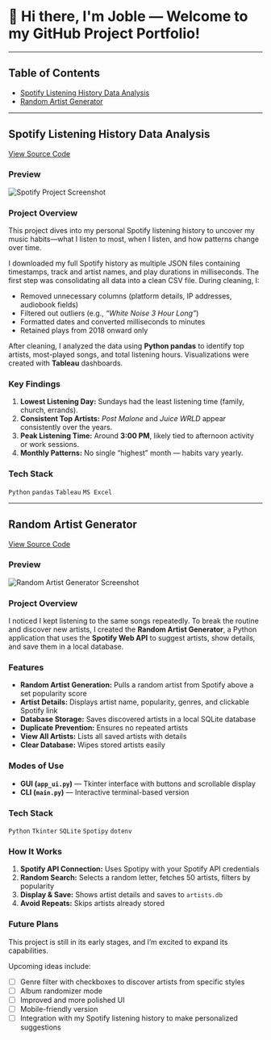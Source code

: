 # 👋 Hi there, I'm Joble — Welcome to my GitHub Project Portfolio! 

---

## Table of Contents
- [Spotify Listening History Data Analysis](#-spotify-listening-history-data-analysis)
- [Random Artist Generator](#-random-artist-generator)

---

## Spotify Listening History Data Analysis
[View Source Code](https://github.com/Joble9012/Projects/tree/main/MySpotifyListeningHistoryAnalysis)  

### Preview
![Spotify Project Screenshot](https://raw.githubusercontent.com/Joble9012/Projects/main/MySpotifyListeningHistoryAnalysis/screenshot.png)

### Project Overview
This project dives into my personal Spotify listening history to uncover my music habits—what I listen to most, when I listen, and how patterns change over time.  

I downloaded my full Spotify history as multiple JSON files containing timestamps, track and artist names, and play durations in milliseconds. The first step was consolidating all data into a clean CSV file. During cleaning, I:  
- Removed unnecessary columns (platform details, IP addresses, audiobook fields)  
- Filtered out outliers (e.g., *“White Noise 3 Hour Long”*)  
- Formatted dates and converted milliseconds to minutes  
- Retained plays from 2018 onward only  

After cleaning, I analyzed the data using **Python pandas** to identify top artists, most-played songs, and total listening hours. Visualizations were created with **Tableau** dashboards.

### Key Findings
1. **Lowest Listening Day:** Sundays had the least listening time (family, church, errands).  
2. **Consistent Top Artists:** *Post Malone* and *Juice WRLD* appear consistently over the years.  
3. **Peak Listening Time:** Around **3:00 PM**, likely tied to afternoon activity or work sessions.  
4. **Monthly Patterns:** No single “highest” month — habits vary yearly.

### Tech Stack
`Python` `pandas` `Tableau` `MS Excel`

---

## Random Artist Generator
[View Source Code](https://github.com/Joble9012/Projects/tree/main/RandomArtistGenerator)  

### Preview
![Random Artist Generator Screenshot](https://raw.githubusercontent.com/yourusername/project-two/main/demo.png)

### Project Overview
I noticed I kept listening to the same songs repeatedly. To break the routine and discover new artists, I created the **Random Artist Generator**, a Python application that uses the **Spotify Web API** to suggest artists, show details, and save them in a local database.

### Features
- **Random Artist Generation:** Pulls a random artist from Spotify above a set popularity score  
- **Artist Details:** Displays artist name, popularity, genres, and clickable Spotify link  
- **Database Storage:** Saves discovered artists in a local SQLite database  
- **Duplicate Prevention:** Ensures no repeated artists  
- **View All Artists:** Lists all saved artists with details  
- **Clear Database:** Wipes stored artists easily

### Modes of Use
- **GUI (`app_ui.py`)** — Tkinter interface with buttons and scrollable display  
- **CLI (`main.py`)** — Interactive terminal-based version

### Tech Stack
`Python` `Tkinter` `SQLite` `Spotipy` `dotenv`

### How It Works
1. **Spotify API Connection:** Uses Spotipy with your Spotify API credentials  
2. **Random Search:** Selects a random letter, fetches 50 artists, filters by popularity  
3. **Display & Save:** Shows artist details and saves to `artists.db`  
4. **Avoid Repeats:** Skips artists already stored

### Future Plans
This project is still in its early stages, and I’m excited to expand its capabilities.  

Upcoming ideas include:  
- [ ] Genre filter with checkboxes to discover artists from specific styles  
- [ ] Album randomizer mode  
- [ ] Improved and more polished UI  
- [ ] Mobile-friendly version  
- [ ] Integration with my Spotify listening history to make personalized suggestions
